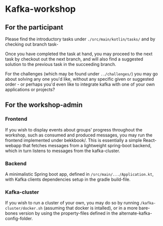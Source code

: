 
# Kafka-workshop

## For the participant

Please find the introductory tasks under `./src/main/kotlin/tasks/` and by checking out branch task-<task-number>

Once you have completed the task at hand, you may proceed to the next task by checkout out the next branch, and will
also find a suggested solution to the previous task in the succeeding branch.

For the challenges (which may be found under `../challenges/`) you may go about solving any one you'd like, 
without any specific given or suggested order - or perhaps you'd even like to integrate kafka with one of your own 
applications or projects?


## For the workshop-admin

### Frontend

If you wish to display events about groups' progress throughout the workshop, such as consumed and produced messages, 
you may run the frontend implemented under bekkbook/. This is essentially a simple React-webapp that fetches 
messages from a lightweight spring-boot backend, which in turn listens to messages from the kafka-cluster.

### Backend

A minimalistic Spring boot app, defined in `/src/main/.../Application.kt`, 
with Kafka clients dependencies setup in the gradle build-file.

### Kafka-cluster

If you wish to run a cluster of your own, you may do so by running `/kafka-cluster/docker.sh` 
(assuming that docker is intalled), or in a more bare-bones version by using the property-files defined in the 
alternate-kafka-config-folder.

